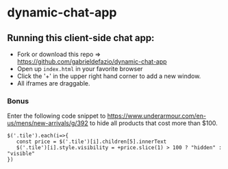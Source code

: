 # dynamic-chat-app

## Running this client-side chat app:
* Fork or download this repo => https://github.com/gabrieldefazio/dynamic-chat-app
* Open up `index.html` in your favorite browser 
* Click the '+' in the upper right hand corner to add a new window.
* All iframes are draggable.


### Bonus
 Enter the following code snippet to https://www.underarmour.com/en-us/mens/new-arrivals/g/392
 to hide all products that cost more than $100.
```
$('.tile').each(i=>{
   const price = $('.tile')[i].children[5].innerText
   $('.tile')[i].style.visibility = +price.slice(1) > 100 ? "hidden" : "visible"
})